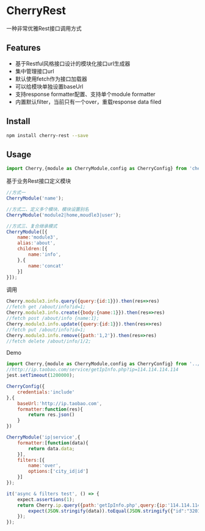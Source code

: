 
# CherryRest
一种非常优雅Rest接口调用方式
## Features

- 基于Restful风格接口设计的模块化接口url生成器
- 集中管理接口url
- 默认使用fetch作为接口加载器
- 可以给模块单独设置baseUrl 
- 支持response formatter配置、支持单个module formatter
- 内置默认filter，当前只有一个over，重载response data filed


## Install

```bash
npm install cherry-rest --save
```

## Usage

```jsx
import Cherry,{module as CherryModule,config as CherryConfig} from 'cherry-rest'
```

基于业务Rest接口定义模块

```jsx
//方式一
CherryModule('name');

//方式二、定义多个模块、模块设置别名
CherryModule('module2|home,moudle3|user');

//方式三、复合继承模式
CherryModule([{
    name:'module3',
    alias:'about',
    children:[{
        name:'info',
    },{
        name:'concat'
    }]
}]);
```

调用

```jsx
Cherry.module3.info.query({query:{id:1}}).then(res=>res)
//fetch get /about/info?id=1;
Cherry.module3.info.create({body:{name:1}}).then(res=>res)
//fetch post /about/info {name:1};
Cherry.module3.info.update({query:{id:1}}).then(res=>res)
//fetch put /about/info?id=1;
Cherry.module3.info.remove({path:'1,2'}).then(res=>res)
//fetch delete /about/info/1/2;
```

Demo

```js
import Cherry,{module as CherryModule,config as CherryConfig} from '../dist/index.js'
//http://ip.taobao.com/service/getIpInfo.php?ip=114.114.114.114
jest.setTimeout(1200000);

CherryConfig({
    credentials:'include'
},{
    baseUrl:'http://ip.taobao.com',
    formatter:function(res){
        return res.json()
    }
})

CherryModule('ip|service',{
    formatter:[function(data){
        return data.data;
    }],
    filters:[{
        name:'over',
        options:['city_id|id']
    }]
});

it('async & filters test', () => {
    expect.assertions(1);
    return Cherry.ip.query({path:'getIpInfo.php',query:{ip:'114.114.114.114'}}).then(data => {
        expect(JSON.stringify(data)).toEqual(JSON.stringify({"id":"320100"}))
    });
});
```

